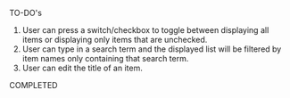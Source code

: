 TO-DO's

1. User can press a switch/checkbox to toggle between displaying all items or displaying only items that are unchecked.
2. User can type in a search term and the displayed list will be filtered by item names only containing that search term.
3. User can edit the title of an item.

COMPLETED
